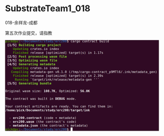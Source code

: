 # SubstrateTeam1_018

018-余祥龙-成都



第五次作业提交，请指教


![编译结果](https://github.com/WatsonYu007/SubstrateTeam1_018/blob/ink/README.assets/Screenshot_from_2022-02-05_21-31-00.png)

